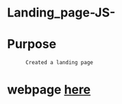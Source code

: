 # Landing_page-JS-

# Purpose
          Created a landing page

# webpage [here](https://tsurya-brs.github.io/Landing_page-JS-/)
